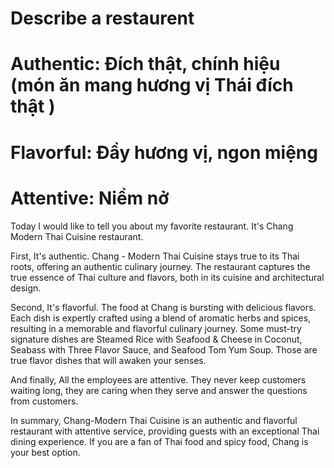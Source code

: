 # Describe a restaurent
# Authentic: Đích thật, chính hiệu (món ăn mang hương vị Thái đích thật )
# Flavorful: Đầy hương vị, ngon miệng
# Attentive: Niềm nở
Today I would like to tell you about my favorite restaurant. It's Chang Modern Thai Cuisine restaurant.

First, It's authentic. Chang - Modern Thai Cuisine stays true to its Thai roots, offering an authentic culinary journey. The restaurant captures the true essence of Thai culture and flavors, both in its cuisine and architectural design.

Second, It's flavorful. The food at Chang is bursting with delicious flavors. Each dish is expertly crafted using a blend of aromatic herbs and spices, resulting in a memorable and flavorful culinary journey. Some must-try signature dishes are Steamed Rice with Seafood & Cheese in Coconut, Seabass with Three Flavor Sauce, and Seafood Tom Yum Soup. Those are true flavor dishes that will awaken your senses.

And finally, All the employees are attentive. They never keep customers waiting long, they are caring when they serve and answer the questions from customers.

In summary, Chang-Modern Thai Cuisine is an authentic and flavorful restaurant with attentive service, providing guests with an exceptional Thai dining experience. If you are a fan of Thai food and spicy food, Chang is your best option.